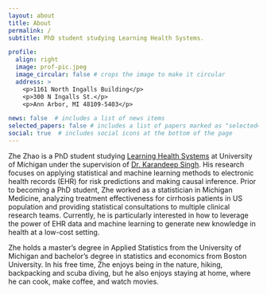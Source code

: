 ```yaml
---
layout: about
title: About
permalink: /
subtitle: PhD student studying Learning Health Systems.

profile:
  align: right
  image: prof-pic.jpeg
  image_circular: false # crops the image to make it circular
  address: >
    <p>1161 North Ingalls Building</p>
    <p>300 N Ingalls St.</p>
    <p>Ann Arbor, MI 48109-5403</p>

news: false  # includes a list of news items
selected_papers: false # includes a list of papers marked as "selected={true}"
social: true  # includes social icons at the bottom of the page
---
```


Zhe Zhao is a PhD student studying [Learning Health Systems](https://medicine.umich.edu/dept/learning-health-sciences) at University of Michigan under the supervision of [Dr. Karandeep Singh](https://kdpsingh.lab.medicine.umich.edu/). His research focuses on applying statistical and machine learning methods to electronic health records (EHR) for risk predictions and making causal inference. Prior to becoming a PhD student, Zhe worked as a statistician in Michigan Medicine, analyzing treatment effectiveness for cirrhosis patients in US population and providing statistical consultations to multiple clinical research teams. Currently, he is particularly interested in how to leverage the power of EHR data and machine learning to generate new knowledge in health at a low-cost setting.

Zhe holds a master’s degree in Applied Statistics from the University of Michigan and bachelor’s degree in statistics and economics from Boston University. In his free time, Zhe enjoys being in the nature, hiking, backpacking and scuba diving, but he also enjoys staying at home, where he can cook, make coffee, and watch movies.